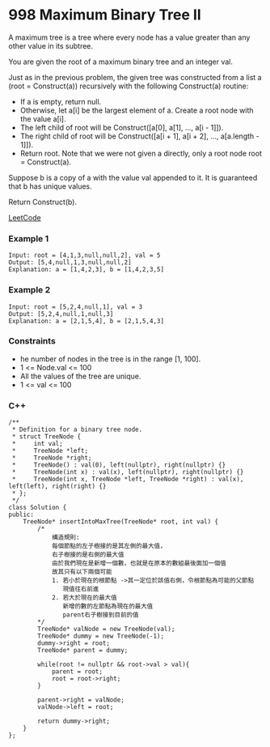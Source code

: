 # 998 Maximum Binary Tree II

A maximum tree is a tree where every node has a value greater than any other value in its subtree.

You are given the root of a maximum binary tree and an integer val.

Just as in the previous problem, the given tree was constructed from a list a (root = Construct(a)) recursively with the following Construct(a) routine:

* If a is empty, return null.
* Otherwise, let a[i] be the largest element of a. Create a root node with the value a[i].
* The left child of root will be Construct([a[0], a[1], ..., a[i - 1]]).
* The right child of root will be Construct([a[i + 1], a[i + 2], ..., a[a.length - 1]]).
* Return root.
Note that we were not given a directly, only a root node root = Construct(a).

Suppose b is a copy of a with the value val appended to it. It is guaranteed that b has unique values.

Return Construct(b).
 
[LeetCode](https://leetcode.cn/problems/maximum-binary-tree-ii/)

### Example 1

```
Input: root = [4,1,3,null,null,2], val = 5
Output: [5,4,null,1,3,null,null,2]
Explanation: a = [1,4,2,3], b = [1,4,2,3,5]
```

### Example 2

```
Input: root = [5,2,4,null,1], val = 3
Output: [5,2,4,null,1,null,3]
Explanation: a = [2,1,5,4], b = [2,1,5,4,3]
```

### Constraints

* he number of nodes in the tree is in the range [1, 100].
* 1 <= Node.val <= 100
* All the values of the tree are unique.
* 1 <= val <= 100



### C++ 

```
/**
 * Definition for a binary tree node.
 * struct TreeNode {
 *     int val;
 *     TreeNode *left;
 *     TreeNode *right;
 *     TreeNode() : val(0), left(nullptr), right(nullptr) {}
 *     TreeNode(int x) : val(x), left(nullptr), right(nullptr) {}
 *     TreeNode(int x, TreeNode *left, TreeNode *right) : val(x), left(left), right(right) {}
 * };
 */
class Solution {
public:
    TreeNode* insertIntoMaxTree(TreeNode* root, int val) {
        /*
            構造規則:
            每個節點的左子樹接的是其左側的最大值，
            右子樹接的是右側的最大值
            由於我們現在是新增一個數，也就是在原本的數組最後面加一個值
            故其只有以下兩個可能
            1. 若小於現在的根節點 ->其一定位於該值右側，令根節點為可能的父節點
               現值往右前進 
            2. 若大於現在的最大值
               新增的數的左節點為現在的最大值
               parent右子樹接到目前的值 
        */
        TreeNode* valNode = new TreeNode(val);
        TreeNode* dummy = new TreeNode(-1);
        dummy->right = root;
        TreeNode* parent = dummy;

        while(root != nullptr && root->val > val){
            parent = root;
            root = root->right;
        }

        parent->right = valNode;        
        valNode->left = root;

        return dummy->right;
    }
};
```